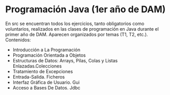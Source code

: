 # Programación Java (1er año de DAM)

En src se encuentran todos los ejercicios, tanto obligatorios como voluntarios, realizados en las clases de programación en Java durante el primer año de DAM. Aparecen organizados por temas (T1, T2, etc.). Contenidos:
- Introducción a La Programación
- Programación Orientada a Objetos
- Estructuras de Datos: Arrays, Pilas, Colas y Listas Enlazadas.Colecciones
- Tratamiento de Excepciones
- Entrada-Salida. Ficheros
- Interfaz Gráfica de Usuario. Gui
- Acceso a Bases De Datos. Jdbc
